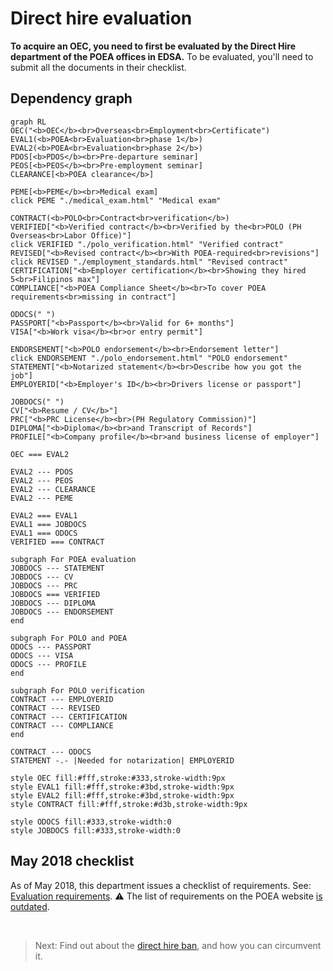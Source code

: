 # Direct hire evaluation

**To acquire an OEC, you need to first be evaluated by the Direct Hire department of the POEA offices in EDSA.** To be evaluated, you'll need to submit all the documents in their checklist.

## Dependency graph

```mermaid
graph RL
OEC("<b>OEC</b><br>Overseas<br>Employment<br>Certificate")
EVAL1(<b>POEA<br>Evaluation<br>phase 1</b>)
EVAL2(<b>POEA<br>Evaluation<br>phase 2</b>)
PDOS[<b>PDOS</b><br>Pre-departure seminar]
PEOS[<b>PEOS</b><br>Pre-employment seminar]
CLEARANCE[<b>POEA clearance</b>]

PEME[<b>PEME</b><br>Medical exam]
click PEME "./medical_exam.html" "Medical exam"

CONTRACT(<b>POLO<br>Contract<br>verification</b>)
VERIFIED["<b>Verified contract</b><br>Verified by the<br>POLO (PH Overseas<br>Labor Office)"]
click VERIFIED "./polo_verification.html" "Verified contract"
REVISED["<b>Revised contract</b><br>With POEA-required<br>revisions"]
click REVISED "./employment_standards.html" "Revised contract"
CERTIFICATION["<b>Employer certification</b><br>Showing they hired 5<br>Filipinos max"]
COMPLIANCE["<b>POEA Compliance Sheet</b><br>To cover POEA requirements<br>missing in contract"]

ODOCS(" ")
PASSPORT["<b>Passport</b><br>Valid for 6+ months"]
VISA["<b>Work visa</b><br>or entry permit"]

ENDORSEMENT["<b>POLO endorsement</b><br>Endorsement letter"]
click ENDORSEMENT "./polo_endorsement.html" "POLO endorsement"
STATEMENT["<b>Notarized statement</b><br>Describe how you got the job"]
EMPLOYERID["<b>Employer's ID</b><br>Drivers license or passport"]

JOBDOCS(" ")
CV["<b>Resume / CV</b>"]
PRC["<b>PRC License</b><br>(PH Regulatory Commission)"]
DIPLOMA["<b>Diploma</b><br>and Transcript of Records"]
PROFILE["<b>Company profile</b><br>and business license of employer"]

OEC === EVAL2

EVAL2 --- PDOS
EVAL2 --- PEOS
EVAL2 --- CLEARANCE
EVAL2 --- PEME

EVAL2 === EVAL1
EVAL1 === JOBDOCS
EVAL1 === ODOCS
VERIFIED === CONTRACT

subgraph For POEA evaluation
JOBDOCS --- STATEMENT
JOBDOCS --- CV
JOBDOCS --- PRC
JOBDOCS === VERIFIED
JOBDOCS --- DIPLOMA
JOBDOCS --- ENDORSEMENT
end

subgraph For POLO and POEA
ODOCS --- PASSPORT
ODOCS --- VISA
ODOCS --- PROFILE
end

subgraph For POLO verification
CONTRACT --- EMPLOYERID
CONTRACT --- REVISED
CONTRACT --- CERTIFICATION
CONTRACT --- COMPLIANCE
end

CONTRACT --- ODOCS
STATEMENT -.- |Needed for notarization| EMPLOYERID

style OEC fill:#fff,stroke:#333,stroke-width:9px
style EVAL1 fill:#fff,stroke:#3bd,stroke-width:9px
style EVAL2 fill:#fff,stroke:#3bd,stroke-width:9px
style CONTRACT fill:#fff,stroke:#d3b,stroke-width:9px

style ODOCS fill:#333,stroke-width:0
style JOBDOCS fill:#333,stroke-width:0
```

## May 2018 checklist

As of May 2018, this department issues a checklist of requirements. See: [Evaluation requirements](./evaluation_requirements.md). :warning: The list of requirements on the POEA website [is outdated](./skilled_worker_requirements_outdated.md).

<br>

> Next: Find out about the [direct hire ban](./direct_hire_exception.md), and how you can circumvent it.
